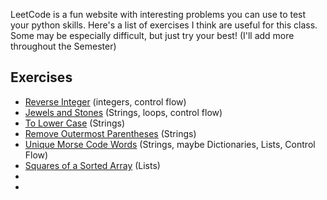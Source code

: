 LeetCode is a fun website with interesting problems you can use to test your python skills. Here's a list of exercises I think are useful for this class. Some may be especially difficult, but just try your best!
(I'll add more throughout the Semester)

## Exercises
* [Reverse Integer](https://leetcode.com/problems/reverse-integer/) (integers, control flow)
* [Jewels and Stones](https://leetcode.com/problems/jewels-and-stones/) (Strings, loops, control flow)
* [To Lower Case](https://leetcode.com/problems/to-lower-case/) (Strings)
* [Remove Outermost Parentheses](https://leetcode.com/problems/remove-outermost-parentheses/) (Strings)
* [Unique Morse Code Words](https://leetcode.com/problems/unique-morse-code-words/) (Strings, maybe Dictionaries, Lists, Control Flow)
* [Squares of a Sorted Array](https://leetcode.com/problems/squares-of-a-sorted-array/) (Lists)
* []()
* []()
